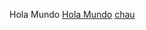 Hola Mundo
<a id="post-all" href="javascript:void(0)">Hola Mundo</a>
<a id="post-all" href="javascript:void(0)">chau</a>
